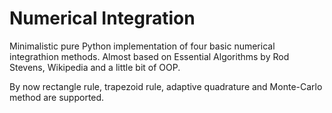 # Numerical Integration
Minimalistic pure Python implementation of four basic numerical integrathion methods. Almost based on Essential Algorithms by Rod Stevens, Wikipedia and a little bit of OOP.

By now rectangle rule, trapezoid rule, adaptive quadrature and Monte-Carlo method are supported.
